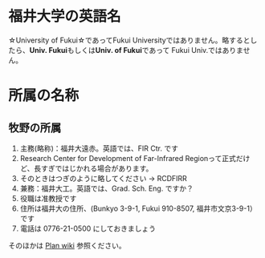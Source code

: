 # 福井大学の英語名

☆University of Fukui☆であってFukui Universityではありません。略するとしたら、**Univ. Fukui**もしくは**Univ. of Fukui**であって Fukui Univ.ではありません。

# 所属の名称

## 牧野の所属

1. 主務(略称)：福井大遠赤。英語では、FIR Ctr. です
1. Research Center for Development of Far-Infrared Regionって正式だけど、長すぎではじかれる場合があります。
1. そのときはつぎのように略してください → RCDFIRR
2. 兼務：福井大工。英語では、Grad. Sch. Eng. ですか？
1. 役職は准教授です
1. 住所は福井大の住所、(Bunkyo 3-9-1, Fukui 910-8507, 福井市文京3-9-1）です
1. 電話は 0776-21-0500 にしておきましょう

そのほかは [Plan wiki](https://github.com/ElectricEnergyLaboratory/Plan/wiki/our_affiliation) 参照ください。
